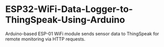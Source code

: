 # ESP32-WiFi-Data-Logger-to-ThingSpeak-Using-Arduino
Arduino-based ESP-01 WiFi module sends sensor data to ThingSpeak for remote monitoring via HTTP requests.
